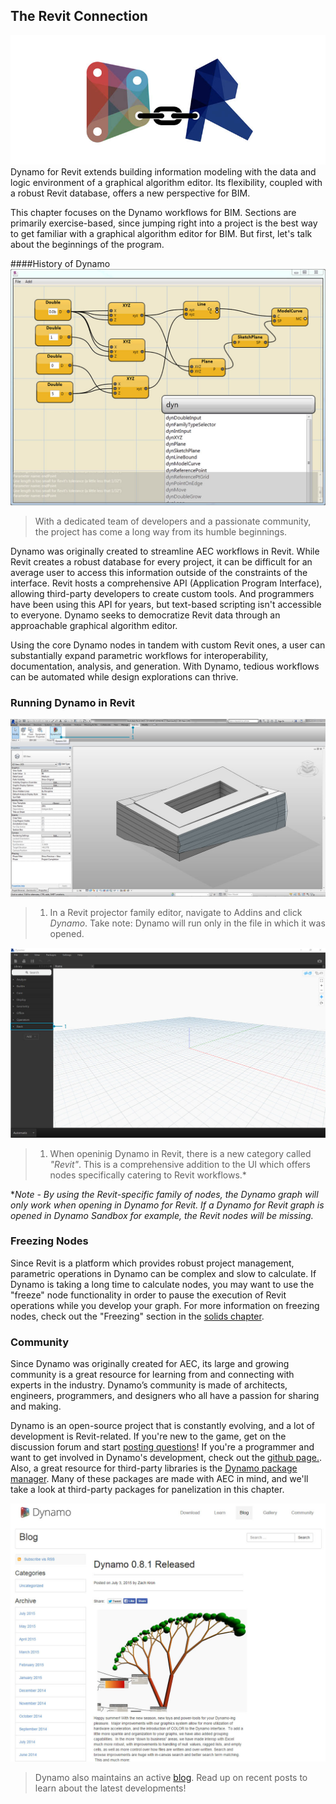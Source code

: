 ## The Revit Connection
![Connection](images/8-1/link.jpg)
Dynamo for Revit extends building information modeling with the data and logic environment of a graphical algorithm editor.  Its flexibility, coupled with a robust Revit database, offers a new perspective for BIM.

This chapter focuses on the Dynamo workflows for BIM. Sections are primarily exercise-based, since jumping right into a project is the best way to get familiar with a graphical algorithm editor for BIM.  But first, let's talk about the beginnings of the program.

####History of Dynamo
![History](images/8-1/earlyScreenshot.jpg)
> With a dedicated team of developers and a passionate community, the project has come a long way from its humble beginnings.

Dynamo was originally created to streamline AEC workflows in Revit.  While Revit creates a robust database for every project, it can be difficult for an average user to access this information outside of the constraints of the interface.  Revit hosts a comprehensive API (Application Program Interface), allowing third-party developers to create custom tools.  And programmers have been using this API for years, but text-based scripting isn't accessible to everyone. Dynamo seeks to democratize Revit data through an approachable graphical algorithm editor.

Using the core Dynamo nodes in tandem with custom Revit ones, a user can substantially expand parametric workflows for interoperability, documentation, analysis, and generation. With Dynamo, tedious workflows can be automated while design explorations can thrive.


### Running Dynamo in Revit
![Connection](images/8-1/01.jpg)
>1. In a Revit projector family editor, navigate to Addins and click *Dynamo*. Take note: Dynamo will run only in the file in which it was opened.

![Connection](images/8-1/00.jpg)
>1. When openinig Dynamo in Revit, there is a new category called *"Revit"*.  This is a comprehensive addition to the UI which offers nodes specifically catering to Revit workflows.*

**Note - By using the Revit-specific family of nodes, the Dynamo graph will only  work when opening in Dynamo for Revit.  If a Dynamo for Revit graph is opened in Dynamo Sandbox for example, the Revit nodes will be missing.*

### Freezing Nodes
Since Revit is a platform which provides robust project management, parametric operations in Dynamo can be complex and slow to calculate. If Dynamo is taking a long time to calculate nodes, you may want to use the "freeze" node functionality in order to pause the execution of Revit operations while you develop your graph. For more information on freezing nodes, check out the "Freezing" section in the [solids chapter](../05_Geometry-for-Computational-Design/5-6_solids.md#freezing).

### Community
Since Dynamo was originally created for AEC, its large and growing community is a great resource for learning from and connecting with experts in the industry.  Dynamo’s community is made of architects, engineers, programmers, and designers who all have a passion for sharing and making.

Dynamo is an open-source project that is constantly evolving, and a lot of development is Revit-related.  If you're new to the game, get on the discussion forum and start [posting questions](http://dynamobim.org/forums/forum/dyn/)!  If you're a programmer and want to get involved in Dynamo's development, check out the [github page.](https://github.com/DynamoDS/Dynamo).  Also, a great resource for third-party libraries is the [Dynamo package manager](http://dynamopackages.com/). Many of these packages are made with AEC in mind, and we'll take a look at third-party packages for panelization in this chapter.

![Blog](images/8-1/blog.jpg)
> Dynamo also maintains an active [blog](http://dynamobim.com/blog/).  Read up on recent posts to learn about the latest developments!


